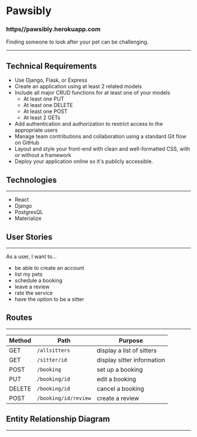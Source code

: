 # Pawsibly
### https//pawsibly.herokuapp.com

Finding someone to look after your pet can be challenging.<br>
___
## Technical Requirements
* Use Django, Flask, or Express
* Create an application using at least 2 related models
* Include all major CRUD functions for at least one of your models
    * At least one PUT
    * At least one DELETE
    * At least one POST
    * At least 2 GETs
* Add authentication and authorization to restrict access to the appropriate users
* Manage team contributions and collaboration using a standard Git flow on GitHub
* Layout and style your front-end with clean and well-formatted CSS, with or without a framework
* Deploy your application online so it's publicly accessible.

## Technologies
---
* React
* Django
* PostgresQL
* Materialize

## User Stories
---
As a user, I want to...<br>
* be able to create an account
* list my pets
* schedule a booking
* leave a review
* rate the service
* have the option to be a sitter

## Routes
___

| Method | Path | Purpose |
| ------ | -------------- | -------------------------------- |
| GET | `/allsitters` | display a list of sitters |
| GET | `/sitter/id` | display sitter information |
| POST | `/booking` | set up a booking |
| PUT | `/booking/id` | edit a booking |
| DELETE | `/booking/id` | cancel a booking |
| POST | `/booking/id/review` | create a review |

## Entity Relationship Diagram
___

